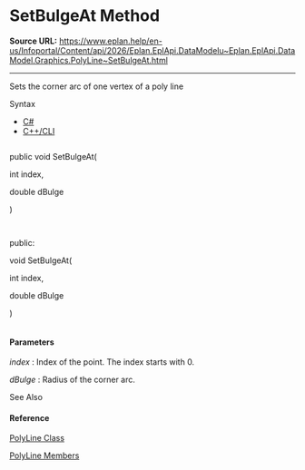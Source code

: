 # SetBulgeAt Method

**Source URL:** https://www.eplan.help/en-us/Infoportal/Content/api/2026/Eplan.EplApi.DataModelu~Eplan.EplApi.DataModel.Graphics.PolyLine~SetBulgeAt.html

---

Sets the corner arc of one vertex of a poly line

Syntax

- [C#](#i-syntax-CS)
- [C++/CLI](#i-syntax-CPP2005)

```
```
public void SetBulgeAt( 
   int index,
   double dBulge
)
```
```

```
```
public:
void SetBulgeAt( 
   int index,
   double dBulge
)
```
```

#### Parameters

*index*
:   Index of the point. The index starts with 0.

*dBulge*
:   Radius of the corner arc.



See Also

#### Reference

[PolyLine Class](Eplan.EplApi.DataModelu~Eplan.EplApi.DataModel.Graphics.PolyLine.html)
  
[PolyLine Members](Eplan.EplApi.DataModelu~Eplan.EplApi.DataModel.Graphics.PolyLine_members.html)
